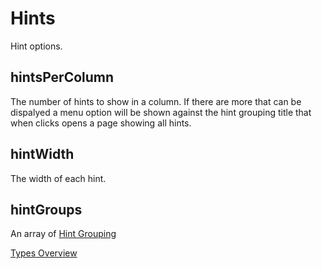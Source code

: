 # Hints
Hint options.

## hintsPerColumn
The number of hints to show in a column. If there are more that can be dispalyed a menu option will be shown against the hint grouping title that when clicks opens a page showing all hints.
## hintWidth
The width of each hint.
## hintGroups
An array of [Hint Grouping](docs/types/HintGrouping.md)

[Types Overview](./Overview.md)